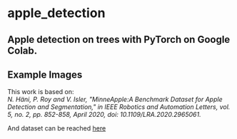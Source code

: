 # apple_detection
## Apple detection on trees with PyTorch on Google Colab.
## Example Images
[](imgs/img_1.png)
[](imgs/img_2.png)
[](imgs/img_3.png)
This work is based on: <br/>
*N. Häni, P. Roy and V. Isler, "MinneApple:A Benchmark Dataset for Apple Detection and Segmentation," in IEEE Robotics and Automation Letters, vol. 5, no. 2, pp. 852-858, April 2020, doi: 10.1109/LRA.2020.2965061.*

And dataset can be reached [here](https://conservancy.umn.edu/handle/11299/206575)
